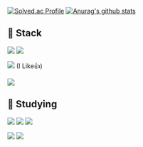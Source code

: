[![Solved.ac Profile](http://mazassumnida.wtf/api/v2/generate_badge?boj=k906506)](https://solved.ac/k906506/)
[![Anurag's github stats](https://github-readme-stats.vercel.app/api?username=k906506&show_icons=true&theme={theme})](https://github.com/k906506/github-readme-stats)

## 🔭 Stack
<img src="https://img.shields.io/badge/C-A8B9CC?style=flat-square&logo=C&logoColor=white"> <img src="https://img.shields.io/badge/C++-00599C?style=flat-square&logo=C%2B%2B&logoColor=white">

<img src="https://img.shields.io/badge/Python-3766AB?style=flat-square&logo=Python&logoColor=white"> (I Like👍)

<img src="https://img.shields.io/badge/Java-007396?style=flat-square&logo=Java&logoColor=white">

## 🌱 Studying
<img src="https://img.shields.io/badge/HTML-E34F26?style=flat-square&logo=HTML5&logoColor=white"> <img src="https://img.shields.io/badge/CSS-1572B6?style=flat-square&logo=CSS3&logoColor=white"> <img src="https://img.shields.io/badge/JavaScript-F7DF1E?style=flat-square&logo=JavaScript&logoColor=white">

<img src="https://img.shields.io/badge/SQLite-003B57?style=flat-square&logo=SQLite&logoColor=white">

<img src="https://img.shields.io/badge/Blockchain-121D33?style=flat-square&logo=Blockchain.com&logoColor=white">

